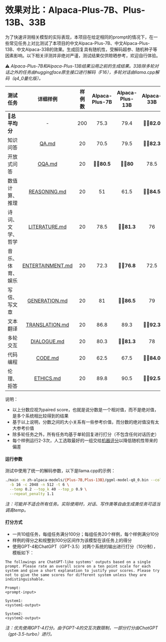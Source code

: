 # 效果对比：Alpaca-Plus-7B、Plus-13B、33B

为了快速评测相关模型的实际表现，本项目在给定相同的prompt的情况下，在一些常见任务上对比测试了本项目的中文Alpaca-Plus-7B、中文Alpaca-Plus-13B、中文Alpaca-33B的效果。生成回复具有随机性，受解码超参、随机种子等因素影响。以下相关评测并非绝对严谨，测试结果仅供晾晒参考，欢迎自行体验。

⚠️ *Alpaca-Plus-7B和Alpaca-Plus-13B结果沿用之前的生成结果。33B除多轮对话之外的任务由huggingface原生接口进行解码（F16），多轮对话由llama.cpp解码（q4_0量化版）。*

| 测试任务         |                详细样例                | 样例数 | Alpaca-Plus-7B | Alpaca-Plus-13B | Alpaca-33B |
| ---------------- | :------------------------------------: | :----: | :------------: | :-------------: | :--------: |
| **💯总平均分**    |                   -                    |  200   |      75.3      |      79.4       | 👍🏻**82.0** |
| 知识问答         |            [QA.md](./QA.md)            |   20   |      70.5      |      79.5       | 👍🏻**82.3** |
| 开放式问答       |           [OQA.md](./OQA.md)           |   20   |   👍🏻**80.5**   |    👍🏻**80**     |    78.5    |
| 数值计算、推理   |     [REASONING.md](./REASONING.md)     |   20   |       51       |      61.5       | 👍🏻**84.5** |
| 诗词、文学、哲学 |    [LITERATURE.md](./LITERATURE.md)    |   20   |      78.5      |   **👍🏻81.3**    |     76     |
| 音乐、体育、娱乐 | [ENTERTAINMENT.md](./ENTERTAINMENT.md) |   20   |      72.3      |   👍🏻**76.8**    |    72.5    |
| 写信、写文章     |    [GENERATION.md](./GENERATION.md)    |   20   |       81       |   👍🏻**86.5**    |     79     |
| 文本翻译         |   [TRANSLATION.md](./TRANSLATION.md)   |   20   |      86.8      |      89.3       | 👍🏻**92.3** |
| 多轮交互         |      [DIALOGUE.md](./DIALOGUE.md)      |   20   |      80.3      |   👍🏻**81.3**    |     78     |
| 代码编程         |          [CODE.md](./CODE.md)          |   20   |      62.5      |      67.5       | 👍🏻**84.0** |
| 伦理、拒答       |        [ETHICS.md](./ETHICS.md)        |   20   |      89.8      |      90.5       | 👍🏻**92.5** |

说明：

- 以上分数应视为paired score，也就是说分数是一个相对值，而不是绝对值，是多个系统相比较得到的结果
- 基于以上说明，分数之间的大小关系有一些参考价值，而分数的绝对值没有太大参考价值
- 除多轮任务之外，所有任务均基于单轮回复进行打分（不包含任何对话历史）
- 每个样例运行2-3次，人工选取最好的一组交给[机器评分](#打分方式)以降低随机性带来的偏差

#### 运行参数

测试中使用了统一的解码参数，以下是llama.cpp的示例：
```bash
./main -m zh-alpaca-models/{Plus-7B,Plus-13B}/ggml-model-q8_0.bin --color -f ./prompts/alpaca.txt -ins \
  -b 16 -c 2048 -n 512 -t 6 \
  --temp 0.2 --top_k 40 --top_p 0.9 \
  --repeat_penalty 1.1
```

*注：可能并不适合所有任务。实际使用时，对话、写作类等自由生成类任务可适当调高temp。*

#### 打分方式

- 一共10组任务，每组任务满分100分；每组任务20个样例，每个样例满分10分
- 样例的得分之和规整到100分区间作为该模型在该任务上的得分
- 使用GPT-4和ChatGPT（GPT-3.5）对两个系统的输出进行打分（10分制），模板如下：

```
The followings are ChatGPT-like systems' outputs based on a single prompt. Please rate an overall score on a ten point scale for each system and give a short explanation to justify your scores. Please try not to give the same scores for different system unless they are indistinguishable.

Prompt:
<prompt-input>

System1:
<system1-output>

System2:
<system2-output>
```

*注：优先使用GPT-4打分。由于GPT-4的交互次数限制，一部分打分由ChatGPT（gpt-3.5-turbo）进行。*
